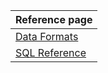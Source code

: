 
| Reference page       |
|----------------------|
| [Data Formats](/chdb/reference/data-formats)  |
| [SQL Reference](/chdb/reference/sql-reference) |
